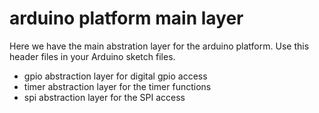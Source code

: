 # arduino platform main layer

Here we have the main abstration layer for the arduino platform. Use
this header files in your Arduino sketch files.

* gpio abstraction layer for digital gpio access
* timer abstraction layer for the timer functions
* spi abstraction layer for the SPI access